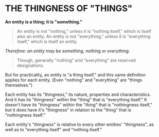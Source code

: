 # THE THINGNESS OF "THINGS"

**An entity is a thing; it is "something."**
> An entity is not "nothing," unless it is "nothing itself," which is itself also an entity.
> An entity is not "everything," unless it is "everything itself," which is itself an entity.

*Therefore: an entity may be something, nothing or everything.*
> Though, generally "nothing" and "everything" are reserved designations.

But for practicality, an entity is "a thing itself," and this same definition applies for each entity. 
    (Even "nothing" and "everything" are "things themselves.")

Each entity has its "thingness," its nature, properties and characteristics. 
    And it has its "thingness" within the "thing" that is "everything itself." 
    It doesn't have its "thingness" within the "thing" that is "nothingness itself," but it does have it's "thingness" in relation to the "thing" that is "nothingness itself."

Each entity's "thingness" is relative to every other entities' "thingness", as well as to "everything itself" and "nothing itself." 

